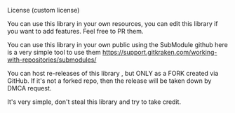 License (custom license)

You can use this library in your own resources, you can edit this library if you want to add features. Feel free to PR them.

You can use this library in your own public using the SubModule github here is a very simple tool to use them https://support.gitkraken.com/working-with-repositories/submodules/

You can host re-releases of this library , but ONLY as a FORK created via GitHub. If it's not a forked repo, then the release will be taken down by DMCA request.

It's very simple, don't steal this library and try to take credit.
